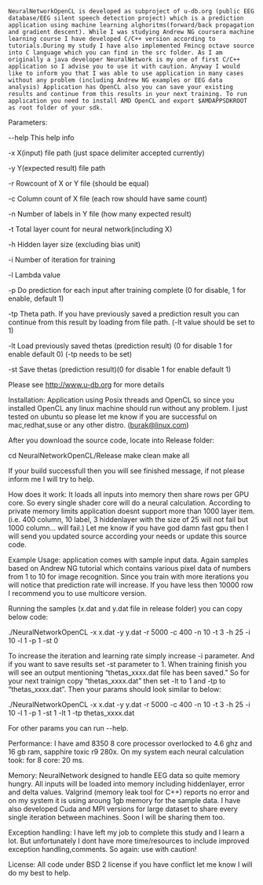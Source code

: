 ﻿	NeuralNetworkOpenCL is developed as subproject of u-db.org (public EEG database/EEG silent speech detection project) which is a prediction application using machine learning alghoritms(forward/back propagation and gradient descent). While I was studying Andrew NG coursera machine learning course I have developed C/C++ version according to tutorials.During my study I have also implemented Fmincg octave source into C language which you can find in the src folder. As I am originally a java developer NeuralNetwork is my one of first C/C++ application so I advise you to use it with caution. Anyway I would like to inform you that I was able to use application in many cases without any problem (including Andrew NG examples or EEG data analysis) Application has OpenCL also you can save your existing  results and continue from this results in your next training. To run application you need to install AMD OpenCL and export $AMDAPPSDKROOT as root folder of your sdk.


Parameters:

--help	This help info

-x	X(input) file path (just space delimiter accepted currently)

-y	Y(expected result) file path

-r	Rowcount of X or Y file (should be equal)

-c	Column count of X file (each row should have same count)

-n	Number of labels in Y file (how many expected result)

-t	Total layer count for neural network(including X)

-h	Hidden layer size (excluding bias unit)

-i	Number of iteration for training

-l	Lambda value

-p	Do prediction for each input after training complete (0 for disable, 1 for enable, default 1)

-tp	Theta path. If you have previously saved a prediction result you can 	continue from this result by loading from file path. (-lt value should be 	set to 1)

-lt	Load previously saved thetas (prediction result)
	(0 for disable 1 for enable default 0) (-tp needs to be set)

-st	Save thetas (prediction result)(0 for disable 1 for enable default 1)


Please see http://www.u-db.org for more details

 
Installation:
 Application using Posix threads and OpenCL so since you installed OpenCL any linux machine should run without any problem. I just tested on ubuntu so please let me know if you are successful on mac,redhat,suse or any other distro. (burak@linux.com)

After you download the source code, locate into Release folder:

cd NeuralNetworkOpenCL/Release
make clean
make all

If your build successfull then you will see finished message, if not please inform me I will try to help.

How does it work:
 It loads all inputs into memory then share rows per GPU core. So every single shader core will do a neural calculation. According to private memory limits application doesnt support more than 1000 layer item. (i.e. 400 column, 10 label, 3 hiddenlayer with the size of 25 will not fail but 1000 column... will fail.) Let me know if you have god damn fast gpu then I will send you updated source according your needs or update this source code.


Example Usage:
 application comes with sample input data. Again samples based on Andrew NG tutorial which contains various pixel data of numbers from 1 to 10 for image recognition. Since you train with more iterations you will notice that prediction rate will increase. If you have less then 10000 row I recommend you to use multicore version.

 Running the samples (x.dat and y.dat file in release folder) you can copy below code:

 ./NeuralNetworkOpenCL -x x.dat -y y.dat -r 5000 -c 400 -n 10 -t 3 -h 25 -i 10 -l 1 -p 1 -st 0

To increase the iteration and learning rate simply increase -i parameter. And if you want to save results set -st parameter to 1. When training finish you will see an output mentioning “thetas_xxxx.dat file has been saved.” So for your next trainign copy “thetas_xxxx.dat” then set -lt to 1 and -tp to “thetas_xxxx.dat”. Then your params should look similar to below:

./NeuralNetworkOpenCL -x x.dat -y y.dat -r 5000 -c 400 -n 10 -t 3 -h 25 -i 10 -l 1 -p 1 -st 1 -lt 1 -tp  thetas_xxxx.dat

For other params you can run --help.


Performance:
 I have amd 8350 8 core processor overlocked to 4.6 ghz and 16 gb ram, sapphire toxic r9 280x. On my system each neural calculation took:
for 8 core: 20 ms.

Memory:
 NeuralNetwork designed to handle EEG data so quite memory hungry. All inputs will be loaded into memory including hiddenlayer, error and delta values. Valgrind (memory leak tool for C++) reports no error and on my system it is using aroung 1gb memory for the sample data. I have also developed Cuda and MPI versions for large dataset to share every single iteration between machines. Soon I will be sharing them too.

Exception handling:
 I have left my job to complete this study and I learn a lot. But unfortunately I dont have more time/resources to include improved exception handling,comments. So again: use with caution!

License:
 All code under BSD 2 license if you have conflict let me know I will do my best to help.
